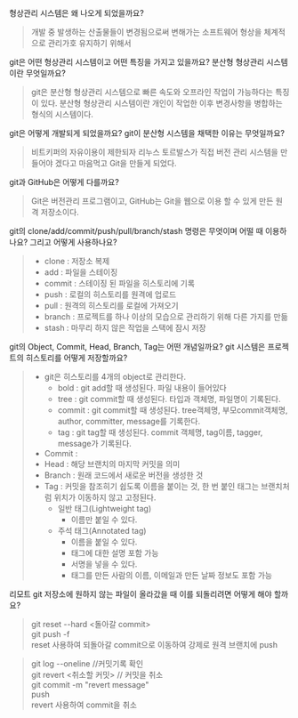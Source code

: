 형상관리 시스템은 왜 나오게 되었을까요?
> 개발 중 발생하는 산출물들이 변경됨으로써 변해가는 소프트웨어 형상을
체계적으로 관리가호 유지하기 위해서

git은 어떤 형상관리 시스템이고 어떤 특징을 가지고 있을까요? 분산형 형상관리 시스템이란 무엇일까요?
>git은 분산형 형상관리 시스템으로 빠른 속도와 오프라인 작업이 가능하다는 특징이 있다.
분산형 형상관리 시스템이란 개인이 작업한 이후 변경사항을 병합하는 형식의 시스템이다.

git은 어떻게 개발되게 되었을까요? git이 분산형 시스템을 채택한 이유는 무엇일까요?
> 비트키퍼의 자유이용이 제한되자 리누스 토르발스가 직접 버전 관리 시스템을 만들어야 겠다고 마음먹고 Git을 만들게 되었다.

git과 GitHub은 어떻게 다를까요?
> Git은 버전관리 프로그램이고, GitHub는 Git을 웹으로 이용 할 수 있게 만든 원격 저장소이다.

git의 clone/add/commit/push/pull/branch/stash 명령은 무엇이며 어떨 때 이용하나요? 그리고 어떻게 사용하나요?
>* clone : 저장소 복제
>* add : 파일을 스테이징
>* commit : 스테이징 된 파일을 히스토리에 기록
>* push : 로컬의 히스토리를 원격에 업로드
>* pull : 원격의 히스토리를 로컬에 가져오기
>* branch : 프로젝트를 하나 이상의 모습으로 관리하기 위해 다른 가지를 만듦
>* stash : 마무리 하지 않은 작업을 스택에 잠시 저장

git의 Object, Commit, Head, Branch, Tag는 어떤 개념일까요? git 시스템은 프로젝트의 히스토리를 어떻게 저장할까요?
>* git은 히스토리를 4개의 object로 관리한다.
>   * bold : git add할 때 생성된다. 파일 내용이 들어있다
>   * tree : git commit할 때 생성된다. 타입과 객체명, 파일명이 기록된다.
>   * commit : git commit할 때 생성된다. tree객체명, 부모commit객체명, author, committer, message를 기록한다.
>   * tag : git tag할 때 생성된다. commit 객체명, tag이름, tagger, message가 기록된다.
>* Commit : 
>* Head : 해당 브랜치의 마지막 커밋을 의미
>* Branch : 원래 코드에서 새로운 버전을 생성한 것
>* Tag : 커밋을 참조히기 쉽도록 이름을 붙이는 것, 한 번 붙인 태그는 브랜치처럼 위치가 이동하지 않고 고정된다.
>   * 일반 태그(Lightweight tag)
>       * 이름만 붙일 수 있다.
>   * 주석 태그(Annotated tag)
>       * 이름을 붙일 수 있다.
>       * 태그에 대한 설명 포함 가능
>       * 서명을 넣을 수 있다.
>       * 태그를 만든 사람의 이름, 이메일과 만든 날짜 정보도 포함 가능

리모트 git 저장소에 원하지 않는 파일이 올라갔을 때 이를 되돌리려면 어떻게 해야 할까요?
> git reset --hard <돌아갈 commit><br>
git push -f<br>
reset 사용하여 되돌아갈 commit으로 이동하여 강제로 원격 브랜치에 push

>git log --oneline //커밋기록 확인<br>
git revert <취소할 커밋> // 커밋을 취소<br>
git commit -m "revert message" <br>
push<br>
revert 사용하여 commit을 취소